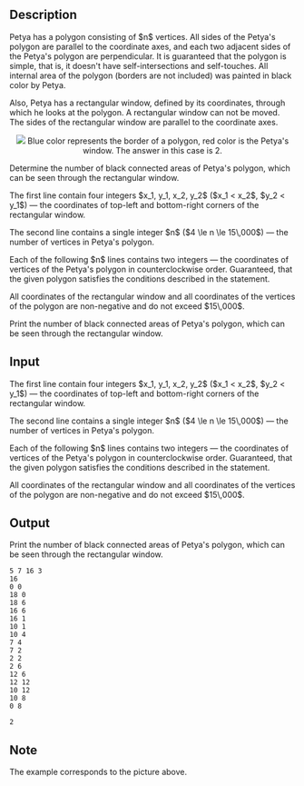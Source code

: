 ## Description

<div><p>Petya has a polygon consisting of $n$ vertices. All sides of the Petya's polygon are parallel to the coordinate axes, and each two adjacent sides of the Petya's polygon are perpendicular. It is guaranteed that the polygon is simple, that is, it doesn't have self-intersections and self-touches. All internal area of the polygon (borders are not included) was painted in black color by Petya.</p><p>Also, Petya has a rectangular window, defined by its coordinates, through which he looks at the polygon. A rectangular window can not be moved. The sides of the rectangular window are parallel to the coordinate axes.</p><center> <img class="tex-graphics" src="file://XY4pP8QL.png" style="max-width: 100.0%;max-height: 100.0%;">   <span class="tex-font-size-small">Blue color represents the border of a polygon, red color is the Petya's window. The answer in this case is 2.</span> </center><p>Determine the number of black connected areas of Petya's polygon, which can be seen through the rectangular window.</p></div><div class="input-specification"><p>The first line contain four integers $x_1, y_1, x_2, y_2$ ($x_1 &lt; x_2$, $y_2 &lt; y_1$) — the coordinates of top-left and bottom-right corners of the rectangular window. </p><p>The second line contains a single integer $n$ ($4 \le n \le 15\,000$) — the number of vertices in Petya's polygon.</p><p>Each of the following $n$ lines contains two integers — the coordinates of vertices of the Petya's polygon in counterclockwise order. Guaranteed, that the given polygon satisfies the conditions described in the statement.</p><p>All coordinates of the rectangular window and all coordinates of the vertices of the polygon are non-negative and do not exceed $15\,000$.</p></div><div class="output-specification"><p>Print the number of black connected areas of Petya's polygon, which can be seen through the rectangular window.</p></div>

## Input

<p>The first line contain four integers $x_1, y_1, x_2, y_2$ ($x_1 &lt; x_2$, $y_2 &lt; y_1$) — the coordinates of top-left and bottom-right corners of the rectangular window. </p><p>The second line contains a single integer $n$ ($4 \le n \le 15\,000$) — the number of vertices in Petya's polygon.</p><p>Each of the following $n$ lines contains two integers — the coordinates of vertices of the Petya's polygon in counterclockwise order. Guaranteed, that the given polygon satisfies the conditions described in the statement.</p><p>All coordinates of the rectangular window and all coordinates of the vertices of the polygon are non-negative and do not exceed $15\,000$.</p>

## Output

<p>Print the number of black connected areas of Petya's polygon, which can be seen through the rectangular window.</p>





```input1
5 7 16 3
16
0 0
18 0
18 6
16 6
16 1
10 1
10 4
7 4
7 2
2 2
2 6
12 6
12 12
10 12
10 8
0 8

```




```output1
2
```



## Note

<p>The example corresponds to the picture above.</p>
